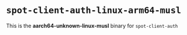 # `spot-client-auth-linux-arm64-musl`

This is the **aarch64-unknown-linux-musl** binary for `spot-client-auth`
